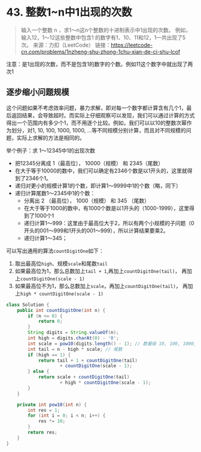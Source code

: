 # 43. 整数1~n中1出现的次数

> 输入一个整数 n ，求1～n这n个整数的十进制表示中1出现的次数。
> 例如，输入12，1～12这些整数中包含1 的数字有1、10、11和12，1一共出现了5次。
> 来源：力扣（LeetCode）
> 链接：https://leetcode-cn.com/problems/1nzheng-shu-zhong-1chu-xian-de-ci-shu-lcof

注意：是1出现的次数，而不是包含1的数字的个数。例如11这个数字中就出现了两次1

## 逐步缩小问题规模

这个问题如果不考虑效率问题，暴力求解，即对每一个数字都计算含有几个1，最后返回结果，会导致超时。而实际上仔细观察可以发现，我们可以通过计算的方式得出一个范围内有多少个1，而不用逐个比较。例如，我们可以以10的整数次幂作为划分，对1, 10, 100, 1000, 1000, ...等不同规模分别计算，而且对不同规模的问题，实际上求解的方法是相同的。

举个例子：求 1～12345中1的出现次数

- 把12345分离成 1（最高位）， 10000（规模） 和 2345（尾数）
- 在大于等于10000的数中，我们可以确定有2346个数是以1开头的，这里就得到了2346个1。
- 递归对更小的规模计算1的个数，即计算1～9999中1的个数（略，同下）
- 递归计算尾数1～2345中1的个数：
    - 分离出 2 （最高位）， 1000（规模） 和 345 （尾数）
    - 在大于等于1000的数中，有1000个数是以1开头的（1000-1999），这里得到了1000个1
    - 递归计算1～999：这里由于最高位大于2，所以有两个小规模的子问题（0开头的001～999和1开头的001～999），所以计算结果要乘2。
    - 递归计算1～345；

可以写出通用的算法`countDigitOne`如下：

1. 取出最高位`high`、规模`scale`和尾数`tail`
2. 如果最高位为1，那么总数加上`tail + 1`,再加上`countDigitOne(tail)`，
    再加上`countDigitOne(scale - 1)`
3. 如果最高位不为1，那么总数加上`scale`，再加上`countDigitOne(tail)`，
    再加上`high * countDigitOne(scale - 1)`

```java
class Solution {
    public int countDigitOne(int n) {
        if (n <= 0) {
            return 0;
        }
        String digits = String.valueOf(n);
        int high = digits.charAt(0) - '0';
        int scale = pow10(digits.length() - 1); // 数量级 10, 100, 1000,...
        int tail = n - high * scale; // 尾数
        if (high == 1) {
            return tail + 1 + countDigitOne(tail)
                    + countDigitOne(scale - 1);
        } else {
            return scale + countDigitOne(tail) 
                    + high * countDigitOne(scale - 1);
        }
    }

    private int pow10(int n) {
        int res = 1;
        for (int i = 0; i < n; i++) {
            res *= 10;
        }
        return res;
    }
}
```